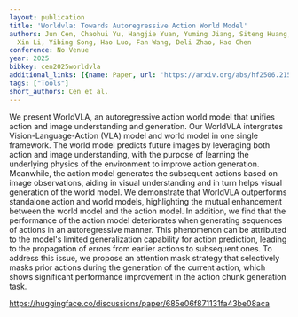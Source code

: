 ```yaml
---
layout: publication
title: 'Worldvla: Towards Autoregressive Action World Model'
authors: Jun Cen, Chaohui Yu, Hangjie Yuan, Yuming Jiang, Siteng Huang, Jiayan Guo,
  Xin Li, Yibing Song, Hao Luo, Fan Wang, Deli Zhao, Hao Chen
conference: No Venue
year: 2025
bibkey: cen2025worldvla
additional_links: [{name: Paper, url: 'https://arxiv.org/abs/hf2506.21539'}]
tags: ["Tools"]
short_authors: Cen et al.
---
```

We present WorldVLA, an autoregressive action world model that unifies action and image understanding and generation. Our WorldVLA intergrates Vision-Language-Action (VLA) model and world model in one single framework. The world model predicts future images by leveraging both action and image understanding, with the purpose of learning the underlying physics of the environment to improve action generation. Meanwhile, the action model generates the subsequent actions based on image observations, aiding in visual understanding and in turn helps visual generation of the world model. We demonstrate that WorldVLA outperforms standalone action and world models, highlighting the mutual enhancement between the world model and the action model. In addition, we find that the performance of the action model deteriorates when generating sequences of actions in an autoregressive manner. This phenomenon can be attributed to the model's limited generalization capability for action prediction, leading to the propagation of errors from earlier actions to subsequent ones. To address this issue, we propose an attention mask strategy that selectively masks prior actions during the generation of the current action, which shows significant performance improvement in the action chunk generation task.

https://huggingface.co/discussions/paper/685e06f871131fa43be08aca